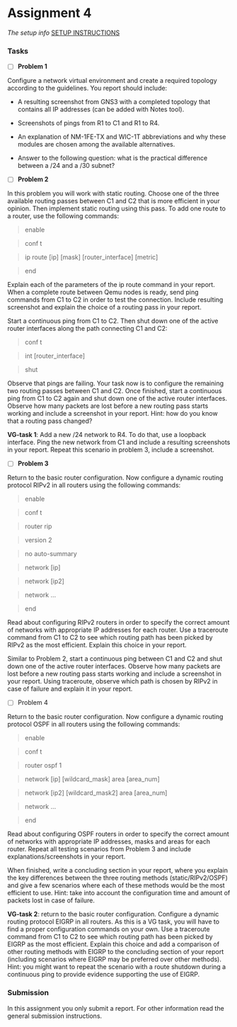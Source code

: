 # Assignment 4

*The setup info*
[SETUP INSTRUCTIONS](SETUP.md)

### Tasks
- [ ] **Problem 1**

Configure a network virtual environment and create a required topology according to the guidelines. You report should include:

- A resulting screenshot from GNS3 with a completed topology that contains all IP addresses (can be added with Notes tool).

- Screenshots of pings from R1 to C1 and R1 to R4.

- An explanation of NM-1FE-TX and WIC-1T abbreviations and why these modules are chosen among the available alternatives.

- Answer to the following question: what is the practical difference between a /24 and a /30 subnet? 

- [ ] **Problem 2**

In this problem you will work with static routing. Choose one of the three available routing passes between C1 and C2 that is more efficient in your opinion. Then implement static routing using this pass. To add one route to a router, use the following commands:

> enable

> conf t

> ip route [ip] [mask] [router_interface] [metric]

> end

Explain each of the parameters of the ip route command in your report. When a complete route between Qemu nodes is ready, send ping commands from C1 to C2 in order to test the connection. Include resulting screenshot and explain the choice of a routing pass in your report.

Start a continuous ping from C1 to C2. Then shut down one of the active router interfaces along the path connecting C1 and C2:

> conf t

> int [router_interface]

> shut

Observe that pings are failing. Your task now is to configure the remaining two routing passes between C1 and C2. Once finished, start a continuous ping from C1 to C2 again and shut down one of the active router interfaces. Observe how many packets are lost before a new routing pass starts working and include a screenshot in your report. Hint: how do you know that a routing pass changed?

**VG-task 1**: Add a new /24 network to R4. To do that, use a loopback interface. Ping the new network from C1 and include a resulting screenshots in your report. Repeat this scenario in problem 3, include a screenshot.

- [ ] **Problem 3**

Return to the basic router configuration. Now configure a dynamic routing protocol RIPv2 in all routers using the following commands:

> enable

> conf t

> router rip

> version 2

> no auto-summary

> network [ip]

> network [ip2]

> network ...

> end

Read about configuring RIPv2 routers in order to specify the correct amount of networks with appropriate IP addresses for each router. Use a traceroute command from C1 to C2 to see which routing path has been picked by RIPv2 as the most efficient. Explain this choice in your report.

Similar to Problem 2, start a continuous ping between C1 and C2 and shut down one of the active router interfaces. Observe how many packets are lost before a new routing pass starts working and include a screenshot in your report. Using traceroute, observe which path is chosen by RIPv2 in case of failure and explain it in your report.

- [ ] Problem 4

Return to the basic router configuration. Now configure a dynamic routing protocol OSPF in all routers using the following commands:

> enable

> conf t

> router ospf 1

> network [ip] [wildcard_mask] area [area_num]

> network [ip2] [wildcard_mask2] area [area_num]

> network ...

> end

Read about configuring OSPF routers in order to specify the correct amount of networks with appropriate IP addresses, masks and areas for each router. Repeat all testing scenarios from Problem 3 and include explanations/screenshots in your report.

When finished, write a concluding section in your report, where you explain the key differences between the three routing methods (static/RIPv2/OSPF) and give a few scenarios where each of these methods would be the most efficient to use. Hint: take into account the configuration time and amount of packets lost in case of failure.

**VG-task 2**: return to the basic router configuration. Configure a dynamic routing protocol EIGRP in all routers. As this is a VG task, you will have to find a proper configuration commands on your own. Use a traceroute command from C1 to C2 to see which routing path has been picked by EIGRP as the most efficient. Explain this choice and add a comparison of other routing methods with EIGRP to the concluding section of your report (including scenarios where EIGRP may be preferred over other methods). Hint: you might want to repeat the scenario with a route shutdown during a continuous ping to provide evidence supporting the use of EIGRP.

### Submission

In this assignment you only submit a report. For other information read the general submission instructions.